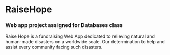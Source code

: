 # RaiseHope
### Web app project assigned for Databases class

Raise Hope is a fundraising Web App dedicated to relieving natural and human-made disasters on a worldwide scale. Our determination to help and assist every community facing such disasters. 
